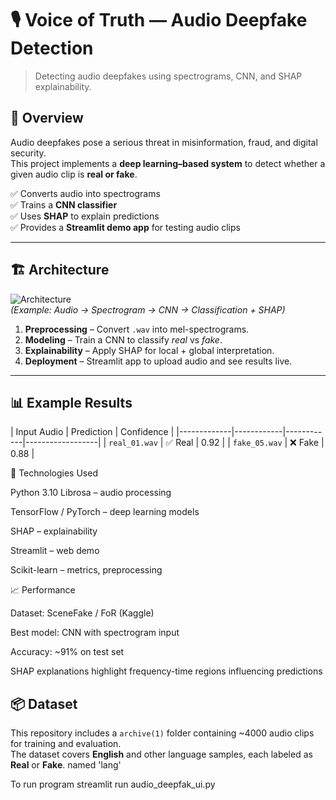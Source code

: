 
# 🎙️ Voice of Truth — Audio Deepfake Detection

> Detecting audio deepfakes using spectrograms, CNN, and SHAP explainability.


## 📌 Overview
Audio deepfakes pose a serious threat in misinformation, fraud, and digital security.  
This project implements a **deep learning–based system** to detect whether a given audio clip is **real or fake**.  

✅ Converts audio into spectrograms  
✅ Trains a **CNN classifier**  
✅ Uses **SHAP** to explain predictions  
✅ Provides a **Streamlit demo app** for testing audio clips  

---

## 🏗️ Architecture

![Architecture](assets/architecture.png)  
*(Example: Audio → Spectrogram → CNN → Classification + SHAP)*

1. **Preprocessing** – Convert `.wav` into mel-spectrograms.  
2. **Modeling** – Train a CNN to classify *real* vs *fake*.  
3. **Explainability** – Apply SHAP for local + global interpretation.  
4. **Deployment** – Streamlit app to upload audio and see results live.  

---

## 📊 Example Results

| Input Audio | Prediction | Confidence | 
|-------------|------------|------------|------------------|
| `real_01.wav` | ✅ Real | 0.92 | 
| `fake_05.wav` | ❌ Fake | 0.88 | 

🔬 Technologies Used

Python 3.10
Librosa – audio processing

TensorFlow / PyTorch – deep learning models

SHAP – explainability

Streamlit – web demo

Scikit-learn – metrics, preprocessing

📈 Performance

Dataset: SceneFake / FoR (Kaggle)

Best model: CNN with spectrogram input

Accuracy: ~91% on test set

SHAP explanations highlight frequency-time regions influencing predictions

## 📦 Dataset

This repository includes a `archive(1)` folder containing ~4000 audio clips for training and evaluation.  
The dataset covers **English** and other language samples, each labeled as **Real** or **Fake**.  named 'lang'


To run program streamlit run audio_deepfak_ui.py




